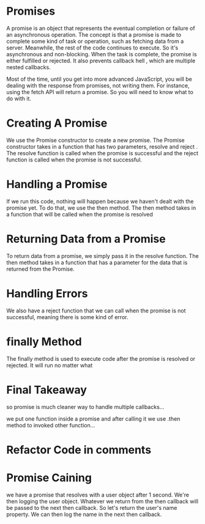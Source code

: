  # Promises
 A promise is an object that represents the
eventual completion or failure of an asynchronous operation. The concept is that a promise is made to
complete some kind of task or operation, such as fetching data from a server. Meanwhile, the rest of
the code continues to execute. So it's asynchronous and non-blocking. When the task is complete, the
promise is either fulfilled or rejected. It also prevents callback hell , which are multiple nested
callbacks.

Most of the time, until you get into more advanced JavaScript, you will be dealing with the response
from promises, not writing them. For instance, using the fetch API will return a promise. So you will
need to know what to do with it.


# Creating A Promise
We use the Promise constructor to create a new promise. The Promise constructor takes in a function
that has two parameters, resolve and reject . The resolve function is called when the promise is
successful and the reject function is called when the promise is not successful.

 # Handling a Promise

 If we run this code, nothing will happen because we haven't dealt with the promise yet. To do that, we
use the then method. The then method takes in a function that will be called when the promise is
resolved

# Returning Data from a Promise
To return data from a promise, we simply pass it in the resolve function.
The then method takes in a function that has a parameter for the data that is returned from the Promise.


# Handling Errors
We also have a reject function that we can call when the promise is not successful,
meaning there is some kind of error.

# finally Method
The finally method is used to execute code after the promise is resolved or rejected. It will run no matter what




# Final Takeaway 
so promise is much cleaner way to handle multiple callbacks...

we put one function inside a promise and after calling it we use .then method to invoked other function...

# Refactor Code in comments




# Promise Caining
we have a promise that resolves with a user object after 1 second. We're then logging the user
object. Whatever we return from the then callback will be passed to the next then callback. So let's
return the user's name property. We can then log the name in the next then callback.
